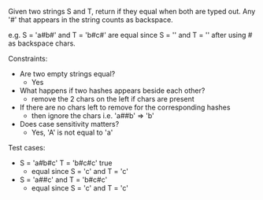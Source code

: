 Given two strings S and T, return if they equal when both are typed out.
Any '#' that appears in the string counts as backspace.

e.g. S = 'a#b#' and T = 'b#c#' are equal
since S = '' and T = '' after using # as backspace chars.

Constraints:
- Are two empty strings equal?
    - Yes
- What happens if two hashes appears beside each other?
    - remove the 2 chars on the left if chars are present
- If there are no chars left to remove for the corresponding hashes
    - then ignore the chars i.e. 'a##b' => 'b'
- Does case sensitivity matters?
    - Yes, 'A' is not equal to 'a'

Test cases:
- S = 'a#b#c' T = 'b#c#c' true
    - equal since S = 'c' and T = 'c'
- S = 'a##c' and T = 'b#c#c'
    - equal since S = 'c' and T = 'c'